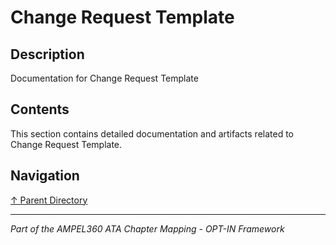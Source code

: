 # Change Request Template

## Description

Documentation for Change Request Template

## Contents

This section contains detailed documentation and artifacts related to Change Request Template.

## Navigation

[↑ Parent Directory](../README.md)

---

*Part of the AMPEL360 ATA Chapter Mapping - OPT-IN Framework*
